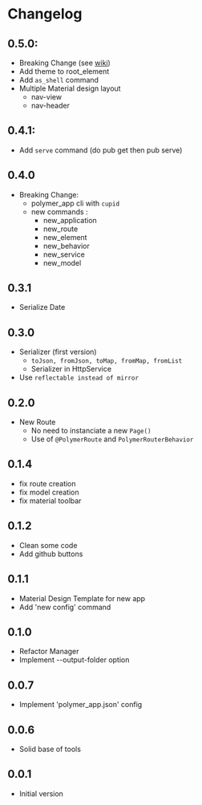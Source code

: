 # Changelog

## 0.5.0:
- Breaking Change (see [wiki](https://github.com/walletek/polymer_app/wiki))
- Add theme to root_element
- Add ```as_shell``` command
- Multiple Material design layout
    * nav-view
    * nav-header

## 0.4.1:
- Add ```serve``` command (do pub get then pub serve)

## 0.4.0
- Breaking Change:
    * polymer_app cli with ```cupid```
    * new commands :
        + new_application
        + new_route
        + new_element
        + new_behavior
        + new_service
        + new_model

## 0.3.1
- Serialize Date

## 0.3.0
- Serializer (first version)
    * ```toJson, fromJson, toMap, fromMap, fromList```
    * Serializer in HttpService
- Use ```reflectable instead of mirror```

## 0.2.0
- New Route
    * No need to instanciate a new ```Page()```
    * Use of ```@PolymerRoute``` and ```PolymerRouterBehavior```

## 0.1.4
- fix route creation
- fix model creation
- fix material toolbar

## 0.1.2
- Clean some code
- Add github buttons

## 0.1.1
- Material Design Template for new app
- Add 'new config' command

## 0.1.0
- Refactor Manager
- Implement --output-folder option

## 0.0.7
- Implement 'polymer_app.json' config

## 0.0.6
- Solid base of tools

## 0.0.1

- Initial version